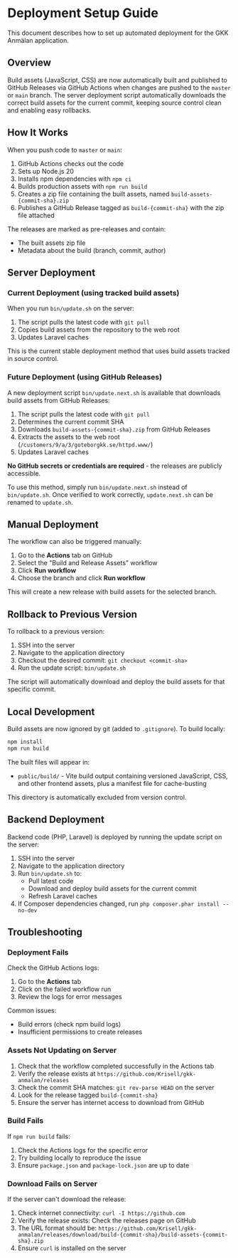 # Deployment Setup Guide

This document describes how to set up automated deployment for the GKK Anmälan application.

## Overview

Build assets (JavaScript, CSS) are now automatically built and published to GitHub Releases via GitHub Actions when changes are pushed to the `master` or `main` branch. The server deployment script automatically downloads the correct build assets for the current commit, keeping source control clean and enabling easy rollbacks.

## How It Works

When you push code to `master` or `main`:

1. GitHub Actions checks out the code
2. Sets up Node.js 20
3. Installs npm dependencies with `npm ci`
4. Builds production assets with `npm run build`
5. Creates a zip file containing the built assets, named `build-assets-{commit-sha}.zip`
6. Publishes a GitHub Release tagged as `build-{commit-sha}` with the zip file attached

The releases are marked as pre-releases and contain:
- The built assets zip file
- Metadata about the build (branch, commit, author)

## Server Deployment

### Current Deployment (using tracked build assets)

When you run `bin/update.sh` on the server:

1. The script pulls the latest code with `git pull`
2. Copies build assets from the repository to the web root
3. Updates Laravel caches

This is the current stable deployment method that uses build assets tracked in source control.

### Future Deployment (using GitHub Releases)

A new deployment script `bin/update.next.sh` is available that downloads build assets from GitHub Releases:

1. The script pulls the latest code with `git pull`
2. Determines the current commit SHA
3. Downloads `build-assets-{commit-sha}.zip` from GitHub Releases
4. Extracts the assets to the web root (`/customers/9/a/3/goteborgkk.se/httpd.www/`)
5. Updates Laravel caches

**No GitHub secrets or credentials are required** - the releases are publicly accessible.

To use this method, simply run `bin/update.next.sh` instead of `bin/update.sh`. Once verified to work correctly, `update.next.sh` can be renamed to `update.sh`.

## Manual Deployment

The workflow can also be triggered manually:

1. Go to the **Actions** tab on GitHub
2. Select the "Build and Release Assets" workflow
3. Click **Run workflow**
4. Choose the branch and click **Run workflow**

This will create a new release with build assets for the selected branch.

## Rollback to Previous Version

To rollback to a previous version:

1. SSH into the server
2. Navigate to the application directory
3. Checkout the desired commit: `git checkout <commit-sha>`
4. Run the update script: `bin/update.sh`

The script will automatically download and deploy the build assets for that specific commit.

## Local Development

Build assets are now ignored by git (added to `.gitignore`). To build locally:

```bash
npm install
npm run build
```

The built files will appear in:
- `public/build/` - Vite build output containing versioned JavaScript, CSS, and other frontend assets, plus a manifest file for cache-busting

This directory is automatically excluded from version control.

## Backend Deployment

Backend code (PHP, Laravel) is deployed by running the update script on the server:

1. SSH into the server
2. Navigate to the application directory
3. Run `bin/update.sh` to:
   - Pull latest code
   - Download and deploy build assets for the current commit
   - Refresh Laravel caches
4. If Composer dependencies changed, run `php composer.phar install --no-dev`

## Troubleshooting

### Deployment Fails

Check the GitHub Actions logs:
1. Go to the **Actions** tab
2. Click on the failed workflow run
3. Review the logs for error messages

Common issues:
- Build errors (check npm build logs)
- Insufficient permissions to create releases

### Assets Not Updating on Server

1. Check that the workflow completed successfully in the Actions tab
2. Verify the release exists at `https://github.com/Krisell/gkk-anmalan/releases`
3. Check the commit SHA matches: `git rev-parse HEAD` on the server
4. Look for the release tagged `build-{commit-sha}`
5. Ensure the server has internet access to download from GitHub

### Build Fails

If `npm run build` fails:
1. Check the Actions logs for the specific error
2. Try building locally to reproduce the issue
3. Ensure `package.json` and `package-lock.json` are up to date

### Download Fails on Server

If the server can't download the release:
1. Check internet connectivity: `curl -I https://github.com`
2. Verify the release exists: Check the releases page on GitHub
3. The URL format should be: `https://github.com/Krisell/gkk-anmalan/releases/download/build-{commit-sha}/build-assets-{commit-sha}.zip`
4. Ensure `curl` is installed on the server
